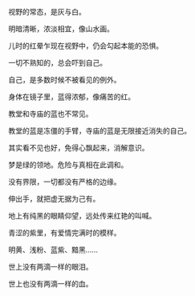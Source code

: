 视野的常态，是灰与白。

明暗清晰，浓淡相宜，像山水画。



儿时的红晕乍现在视野中，仍会勾起本能的恐惧。

一切不熟知的，总会吓到自己。



自己，是多数时候不被看见的例外。

身体在镜子里，蓝得浓郁，像痛苦的红。



教堂和寺庙的蓝也不常见。

教堂的蓝是冻僵的手臂，寺庙的蓝是无限接近消失的自己。

其实看不见也好，免得心飘起来，消解意识。



梦是绿的领地。危险与真相在此调和。

没有界限，一切都没有严格的边缘。

伸出手，就把虚无据为己有。

地上有纯黑的眼睛仰望，远处传来红艳的叫喊。



青涩的紫里，有爱情完满时的模样。



明黄、浅粉、蓝紫、黯黑…… 

世上没有两滴一样的眼泪。

世上也没有两滴一样的血。
